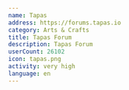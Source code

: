 ```yaml
---
name: Tapas
address: https://forums.tapas.io
category: Arts & Crafts
title: Tapas Forum
description: Tapas Forum
userCount: 26102
icon: tapas.png
activity: very high
language: en
---
```

